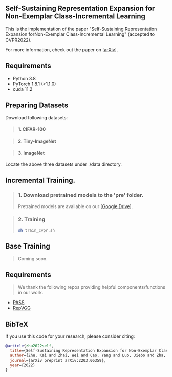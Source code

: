 ## Self-Sustaining Representation Expansion for Non-Exemplar Class-Incremental Learning
This is the implementation of the paper "Self-Sustaining Representation Expansion forNon-Exemplar Class-Incremental Learning" (accepted to CVPR2022).

For more information, check out the paper on [[arXiv](https://arxiv.org/abs/2203.06359)].

## Requirements

- Python 3.8
- PyTorch 1.8.1 (>1.1.0)
- cuda 11.2

## Preparing Datasets
Download following datasets:

> #### 1. CIFAR-100

> #### 2. Tiny-ImageNet

> #### 3. ImageNet

Locate the above three datasets under ./data directory.


## Incremental Training.

> ### 1. Download pretrained models to the 'pre' folder.
> Pretrained models are available on our [[Google Drive](https://drive.google.com/file/d/1tjJ985pCidjH3NxaOt-M62YbJIB93hVx/view?usp=sharing)].


> ### 2. Training
> ```bash
> sh train_cvpr.sh 
> ```

## Base Training
> Coming soon.

## Requirements
> We thank the following repos providing helpful components/functions in our work.
- [PASS](https://github.com/Impression2805/CVPR21_PASS)
- [RepVGG](https://github.com/DingXiaoH/RepVGG)
   
## BibTeX
If you use this code for your research, please consider citing:
````BibTeX
@article{zhu2022self,
  title={Self-Sustaining Representation Expansion for Non-Exemplar Class-Incremental Learning},
  author={Zhu, Kai and Zhai, Wei and Cao, Yang and Luo, Jiebo and Zha, Zheng-Jun},
  journal={arXiv preprint arXiv:2203.06359},
  year={2022}
}
````
